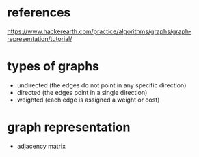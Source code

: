 
# references
https://www.hackerearth.com/practice/algorithms/graphs/graph-representation/tutorial/


# types of graphs
* undirected (the edges do not point in any specific direction)
* directed (the edges point in a single direction)
* weighted (each edge is assigned a weight or cost) 


# graph representation

* adjacency matrix

